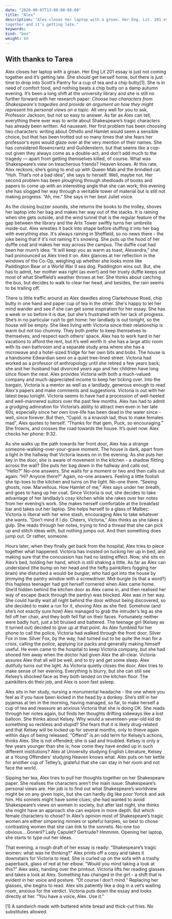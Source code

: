 ```yaml
---
date: "2020-09-07T13:00:00-08:00"
title: "Alex"
description: "Alex closes her laptop with a groan. Her Eng. Lit. 201 essay is just not coming
together and it’s getting late."
keywords:
kind: "box"
weight: 60
---
```


##  With thanks to Tarea

Alex closes her laptop with a groan. Her Eng Lit 201 essay is just not coming together and it’s
getting late. She should get herself home, but there is just time to drop into Scott’s Pantry for a
cup of tea and a chip butty[1]. She is in need of comfort food, and nothing beats a chip butty on a
damp autumn evening. It’s been a long shift at the university library and she is still no further
forward with her research paper: *Choose two characters from Shakespeare<span dir="rtl">’</span>s
tragedies and provide an argument on how they might represent his personal views on a topic.* All
very well for you to ask, Professor Jackson, but not so easy to answer. As far as Alex can tell,
everything there ever was to write about Shakespeare’s tragic characters has already been written.
Ad nauseam. Her first problem has been choosing two characters: writing about Othello and Hamlet
would seem a sensible choice, but that has been trotted out so many times that she fears her
professor’s eyes would glaze over at the very mention of their names. She has considered Rosencrantz
and Guildenstern, but that seems like a cop-out given they always come as a double-act, and don’t
add much to the tragedy –– apart from getting themselves killed, of course. What was Shakespeare’s
view on treacherous friends? Heaven knows. At this rate, Alex reckons, she’s going to end up with
Queen Mab and the brindled cat. “Huh. That’s not a bad idea”, she says to herself. Well, maybe not.
Her second problem has been ploughing through shedloads of books and papers to come up with an
interesting angle that she can work; this evening she has slogged her way through a veritable tower
of material but is still not making progress. “Ah, me.” She says in her best Juliet voice.

As the closing buzzer sounds, she returns the books to the trolley, shoves her laptop into her bag
and makes her way out of the stacks. It is raining when she gets outside, and the wind tunnel that
is the regular feature of the gap between the library and the Arts Tower swiftly turns her umbrella
inside-out. Alex wrestles it back into shape before stuffing it into her bag with everything else.
It<span dir="rtl">’</span>s always raining in Sheffield, so no news there - the joke being that if
it<span dir="rtl">’</span>s not raining it's snowing. She puts up the hood of her duffle coat and
makes her way across the campus. The duffle coat had been her mum’s idea: “It will keep you as warm
as toast, Alexandra,” she had pronounced as Alex tried it on. Alex glances at her reflection in the
windows of the Co-Op, weighing up whether she looks more like Paddington Bear or a World War II sea
dog. Paddington wins out. But, she has to admit, her mother was right (as ever!) and her trusty
duffle keeps out most of what Sheffield’s weather throws at her. She thinks about catching the bus,
but decides to walk to clear her head, and besides, the rain seems to be trailing off.

There is little traffic around as Alex dawdles along Clarkehouse Road, chip butty in one hand and
paper cup of tea in the other. She<span dir="rtl">’</span>s happy to let her mind wander and see if
she can get some inspiration for her essay. She has a week or so before it is due, but she<span
dir="rtl">’</span>s frustrated with her lack of progress. She’s in no particular rush to get home:
her landlady is out tonight, so the house will be empty. She likes living with Victoria since their
relationship is warm but not too chummy. They both prefer to keep themselves to themselves, and
respect each others’ space. Alex has to work hard in her vacations to afford the rent, but it’s well
worth it: she has a large attic room with its own bathroom and a separate study area where she has a
microwave and a hotel-sized fridge for her own bits and bobs. The house is a handsome Edwardian semi
on a quiet tree-lined street. Victoria had worked as a professor of anthropology until she retired a
few years back; she and her husband had divorced years ago and her children have long since flown
the nest. Alex provides Victoria with both a much-valued company and much-appreciated income to keep
her ticking over. Into the bargain, Victoria is a mentor as well as a landlady, generous enough to
read Alex<span dir="rtl">’</span>s papers and make comments and suggestions. Victoria is out with
her latest beau tonight. Victoria seems to have had a procession of well-heeled and well-mannered
suitors over the past few months. Alex has had to admit a grudging admiration for Victoria’s ability
to attract men even in her late 60s, especially since her own love-life has been dead in the water
since - well, since forever. But then, “Cupid. is a knavish lad, thus to make females mad”, Alex
quotes to herself. “Thanks for that gem, Puck, so encouraging.” She frowns, and crosses the road
towards the house. It’s quiet now. Alex checks her phone: 9:32.

As she walks up the path towards her front door, Alex has a strange someone-walking-over-your-grave
moment. The house is dark, apart from a light in the hallway that Victoria leaves on in the evening.
As she puts her key in the door, she is aware of movement in the kitchen - a shadow flitting across
the wall? She puts her bag down in the hallway and calls out, “Hello?” No-one answers. She waits for
a moment or two and then calls out again: “Hi? Anyone there?” Again, no-one answers. Feeling a
little foolish she tip-toes to the kitchen and turns on the light. No-one there. “Seeing ghosts,
now. Marvellous. How Hamlet of me,” Alex says under her breath, and goes to hang up her coat. Since
Victoria is out, she decides to take advantage of her landlady’s cosy kitchen while she rakes over
her notes from her evening’s work. She makes herself comfortable at the breakfast bar and takes out
her laptop. She helps herself to a glass of Malbec: Victoria is liberal with her wine stash,
encouraging Alex to take whatever she wants. “Don’t mind if I do. Cheers, Victoria,” Alex thinks as
she takes a gulp. She reads through her notes, trying to find a thread that she can pick up and
stitch ideas with, but nothing jumps out. And then something does jump out. Or rather, someone.

Hours later, when they finally get back from the hospital, Alex tries to piece together what
happened. Victoria has insisted on tucking her up in bed, and making sure that the concussion has
had no lasting effect. Now, she sits on Alex’s bed, holding her hand, which is still shaking a
little. As far as Alex can understand (the bump on her head and the hefty painkillers fogging her
brain) she disturbed a would-be burglar, who had got into the house by jimmying the pantry window
with a screwdriver. Mid-burgle (is that a word?) this hapless teenager had got herself cornered when
Alex came home. She’d hidden behind the kitchen door as Alex came in, and then realised her way of
escape (back through the pantry) was blocked. Alex was in her way. She could hardly wait all night
behind the door without being discovered, so she decided to make a run for it, shoving Alex as she
fled. Somehow (and she’s not exactly sure how) Alex managed to grab the intruder’s leg as she fell
off her chair, and they both fell flat on their faces. Fortunately neither were badly hurt, just a
bit bruised and battered. The teenage girl (Kelsey as it turned out) decided to give up at that
point. As Alex fumbled for her phone to call the police, Victoria had walked through the front door,
Silver Fox in tow. Silver Fox, by the way, had turned out to be quite the man for a crisis, calling
the police, applying ice packs and generally making himself useful. He even came to the hospital to
keep Victoria company, but she had shooed him away when the doctor had given Alex the all-clear.
Victoria assures Alex that all will be well, and to try and get some sleep. Alex dutifully turns out
the light. As Victoria quietly closes the door, Alex tries to make sense of her evening. Everything
is blurry, but she can still see Kelsey’s shocked face as they both landed on the kitchen floor. The
painkillers do their job, and Alex is soon fast asleep.

Alex sits in her study, nursing a monumental headache - the one where you feel as if you have been
kicked in the head by a donkey. She’s still in her pyjamas at ten in the morning, having managed, so
far, to make herself a cup of tea and reassure an anxious Victoria that she is doing OK. She reads
through her notes again, but finds her thoughts drifting sideways like a lost balloon. She thinks
about Kelsey. Why would a seventeen-year-old kid do something so reckless and stupid? She fears that
it is likely drug-related and that Kelsey will be locked up for several months, only to thieve again
within days of being released. “Offend” is an odd term for Kelsey’s actions, thinks Alex. She is not
offended; she is sad and troubled. Kelsey is only a few years younger than she is; how come they
have ended up in such different institutions? Alex at University studying English Literature, Kelsey
at a Young Offenders’ studying Heaven knows what. Alex puts on her kettle for another cup of
Tetley’s, grateful that she can stay in her room and not face the world.

Sipping her tea, Alex tries to pull her thoughts together on her Shakespeare paper. She realises the
characters aren’t the main issue: Shakespeare’s personal views are. Her job is to find out what
Shakespeare’s worldview might be on any given topic, but she can hardly dig like poor Yorick and ask
him. His sonnets might have some clues; she had wanted to avoid Shakespeare’s views on women in
society, but after last night, she thinks she might have an approach she can explore in more depth.
But which female characters to chose? In Alex’s opinion most of Shakespeare’s tragic women are
either simpering ninnies or spiteful harpies, so best to chose contrasting women that she can link
to the sonnets. No-one too obvious….Goneril? Lady Capulet? Gertrude? Hmmmm. Opening her laptop, she
starts to type out her ideas.

That evening, a rough draft of her essay is ready: “Shakespeare’s tragic women: what was he
thinking?” Alex prints off a copy and takes it downstairs for Victoria to read. She is curled up on
the sofa with a trashy paperback, glass of red at her elbow. “Would you mind taking a look at this?”
Alex asks, handing over the printout. Victoria lifts her reading glasses and takes a look at Alex.
Something has changed in the girl - a shift that is evident in her voice and posture. “Of course I
don’t mind.” Replacing her glasses, she begins to read. Alex sits patiently like a dog in a vet’s
waiting room, anxious for the verdict. Victoria puts down the essay and looks directly at her. “You
have a voice, Alex. Use it.”

[1] A sandwich made with buttered white bread and thick-cut fries. No substitutes allowed.
